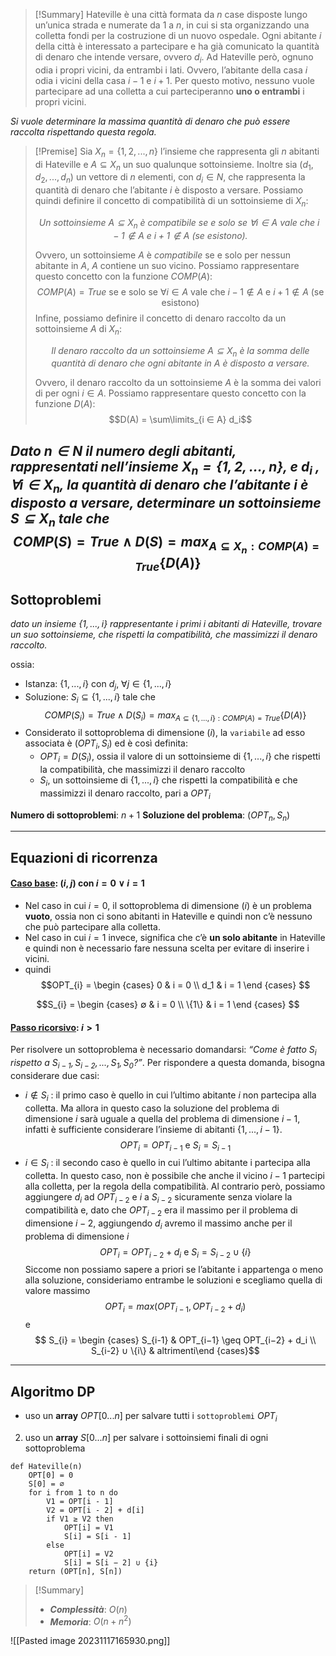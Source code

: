
>[!Summary]
>Hateville è una città formata da $n$ case disposte lungo un’unica strada e numerate da $1$ a $n$, in cui si sta organizzando una colletta fondi per la costruzione di un nuovo ospedale. 
>Ogni abitante $i$ della città è interessato a partecipare e ha già comunicato la quantità di denaro che intende versare, ovvero $d_i$. 
>Ad Hateville però, ognuno odia i propri vicini, da entrambi i lati. 
>Ovvero, l’abitante della casa $i$ odia i vicini della casa $i − 1$ e $i + 1$. Per questo motivo, nessuno vuole partecipare ad una colletta a cui parteciperanno **uno o entrambi** i propri vicini. 

*Si vuole determinare la massima quantità di denaro che può essere raccolta rispettando questa regola.*

>[!Premise]
>Sia $X_n = \{1, 2, . . . , n\}$ l’insieme che rappresenta gli $n$ abitanti di Hateville e $A ⊆ X_n$ un suo qualunque sottoinsieme. Inoltre sia $(d_1, d_2, . . . , d_n)$ un vettore di $n$ elementi, con $d_i ∈ N$, che rappresenta la quantità di denaro che l’abitante $i$ è disposto a versare.
>Possiamo quindi definire il concetto di compatibilità di un sottoinsieme di $X_n$:
>
>*<center>Un sottoinsieme $A ⊆ X_n$ è compatibile se e solo se $∀i ∈ A$ vale che $i − 1 \not\in A$ e $i + 1 \not\in A$ (se esistono).</center>*
>
>Ovvero, un sottoinsieme $A$ è $compatibile$ se e solo per nessun abitante in $A$, $A$ contiene un suo vicino. Possiamo rappresentare questo concetto con la funzione $COMP(A)$:
>$$COMP(A) = True \text{ se e solo se } ∀i ∈ A \text{ vale che } i − 1 \not\in A \text{ e } i + 1 \not\in A \text{ (se esistono) }$$
>Infine, possiamo definire il concetto di denaro raccolto da un sottoinsieme $A$ di $X_n$:
>
>*<center>Il denaro raccolto da un sottoinsieme $A ⊆ X_n$ è la somma delle quantità di denaro che ogni abitante in $A$ è disposto a versare.</center>*
>
>Ovvero, il denaro raccolto da un sottoinsieme $A$ è la somma dei valori di per ogni $i ∈ A$. Possiamo rappresentare questo concetto con la funzione $D(A)$: $$D(A) = \sum\limits_{i ∈ A} d_i$$

*Dato $n ∈ N$ il numero degli abitanti, rappresentati nell’insieme $X_n = \{1, 2, . . . , n\}$, e $d_i$ , $∀i ∈ X_n$, la quantità di denaro che l’abitante $i$ è disposto a versare, determinare un sottoinsieme $S ⊆ X_n$ tale che*
$$COMP(S) = T rue ∧ D(S) = max_{A⊆X_n: COMP(A)=True} \{D(A)\}$$
---
## Sottoproblemi

*dato un insieme $\{1, . . . , i\}$ rappresentante i primi i abitanti di Hateville, trovare un suo sottoinsieme, che rispetti la compatibilità, che massimizzi il denaro raccolto.*

ossia: 
- Istanza: $\{1, . . . , i\}$ con $d_j$, $∀j ∈ \{1, . . . , i\}$
- Soluzione: $S_i ⊆ \{1, . . . , i\}$ tale che $$COMP(S_i) = T rue ∧ D(S_i) = max_{A⊆\{1,...,i\}: COMP(A)=True} \{D(A)\}$$
- Considerato il sottoproblema di dimensione $(i)$, la `variabile` ad esso associata è $(OPT_i , S_i)$ ed è così definita:
	- $OPT_i = D(S_i)$, ossia il valore di un sottoinsieme di $\{1, . . . , i\}$ che rispetti la compatibilità, che massimizzi il denaro raccolto
	- $S_i$, un sottoinsieme di $\{1, . . . , i\}$ che rispetti la compatibilità e che massimizzi il denaro raccolto, pari a $OPT_i$

**Numero di sottoproblemi**: $n+1$
**Soluzione del problema**: $(OPT_n, S_n)$

---
## Equazioni di ricorrenza
#### <u>**Caso base**</u>: $(i, j)$ con $i = 0 ∨ i = 1$
- Nel caso in cui $i = 0$, il sottoproblema di dimensione $(i)$ è un problema **vuoto**, ossia non ci sono abitanti in Hateville e quindi non c’è nessuno che può partecipare alla colletta.
- Nel caso in cui $i = 1$ invece, significa che c’è **un solo abitante** in Hateville e quindi non è necessario fare nessuna scelta per evitare di inserire i vicini.
- quindi
$$OPT_{i} = 
\begin {cases} 
0 & i = 0 \\
d_1 & i = 1
\end {cases}
$$

$$S_{i} = 
\begin {cases} 
∅ & i = 0 \\
\{1\} & i = 1
\end {cases}
$$

#### <u>**Passo ricorsivo**</u>: $i>1$
Per risolvere un sottoproblema è necessario domandarsi: *“Come è fatto $S_i$ rispetto a $S_{i−1}, S_{i−2}, . . . , S_1, S_0$?”*. Per rispondere a questa domanda, bisogna considerare due casi:
- $i \not\in S_i$ : il primo caso è quello in cui l’ultimo abitante $i$ non partecipa alla colletta. Ma allora in questo caso la soluzione del problema di dimensione $i$ sarà uguale a quella del problema di dimensione $i−1$, infatti è sufficiente considerare l’insieme di abitanti $\{1, . . . , i−1\}$. $$OPT_i = OPT_{i−1} \text{ e } S_i = S_{i−1}$$
- $i ∈ S_i$ : il secondo caso è quello in cui l’ultimo abitante i partecipa alla colletta. In questo caso, non è possibile che anche il vicino $i − 1$ partecipi alla colletta, per la regola della compatibilità. Al contrario però, possiamo aggiungere $d_i$ ad $OPT_{i−2}$ e $i$ a $S_{i−2}$ sicuramente senza violare la compatibilità e, dato che $OPT_{i−2}$ era il massimo per il problema di dimensione $i−2$, aggiungendo $d_i$ avremo il massimo anche per il problema di dimensione $i$ $$OPT_i = OPT_{i−2} + d_i \text{ e } S_i = S_{i−2} ∪ \{i\}$$
Siccome non possiamo sapere a priori se l’abitante i appartenga o meno alla soluzione, consideriamo entrambe le soluzioni e scegliamo quella di valore massimo
$$OPT_i = max(OPT_{i−1}, OPT_{i−2} + d_i)$$
e
$$ S_{i} = \begin {cases} S_{i-1} & OPT_{i−1} \geq OPT_{i−2} + d_i \\ S_{i-2} ∪ \{i\} & altrimenti\end {cases}$$

---
## Algoritmo DP

- uso un **array** $OPT[0...n]$ per salvare tutti i `sottoproblemi` $OPT_{i}$
2. uso un **array** $S[0...n]$ per salvare i sottoinsiemi finali di ogni sottoproblema 

``` Pseudocodice TI:"Hateville" "FOLD"
def Hateville(n) 
	OPT[0] = 0
	S[0] = ∅
	for i from 1 to n do 
		V1 = OPT[i - 1]
		V2 = OPT[i - 2] + d[i]
		if V1 ≥ V2 then
			OPT[i] = V1  
			S[i] = S[i - 1] 
		else 
			OPT[i] = V2
			S[i] = S[i − 2] ∪ {i} 
	return (OPT[n], S[n])
```

> [!Summary]
> - ***Complessità***: $O(n)$
> - ***Memoria***: $O(n+n^2)$

![[Pasted image 20231117165930.png]]
